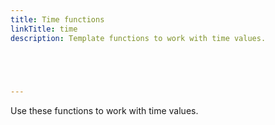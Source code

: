 ```yaml
---
title: Time functions
linkTitle: time
description: Template functions to work with time values.



  

---
```


Use these functions to work with time values.
